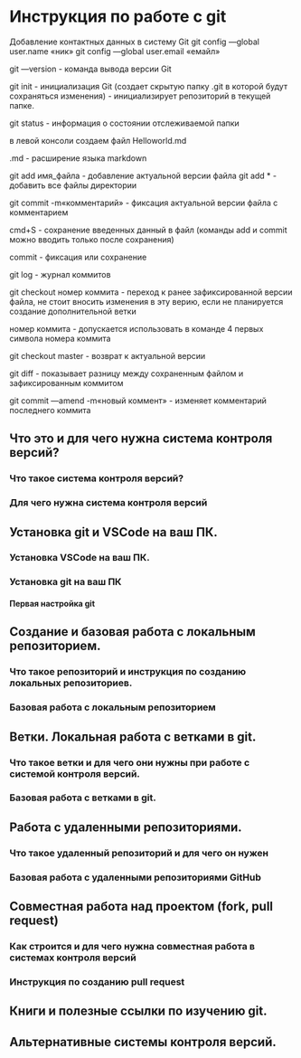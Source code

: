 # Инструкция по работе с git
Добавление контактных данных в систему Git
git config —global user.name «ник»
git config —global user.email «емайл»

git —version - команда вывода версии Git

git init - инициализация Git (создает скрытую папку .git в которой будут сохраняться изменения) - инициализирует репозиторий в текущей папке.

git status - информация о состоянии отслеживаемой папки

в левой консоли создаем файл Helloworld.md

.md - расширение языка markdown

git add имя_файла - добавление актуальной версии файла
git add * - добавить все файлы директории

git commit -m«комментарий» - фиксация актуальной версии файла с комментарием

cmd+S - сохранение введенных данный в файл (команды add и commit можно вводить только после сохранения)

commit - фиксация или сохранение

git log - журнал коммитов

git checkout номер коммита - переход к ранее зафиксированной версии файла, не стоит вносить изменения в эту верию, если не планируется создание дополнительной ветки

номер коммита - допускается использовать в команде 4 первых символа номера коммита

git checkout master - возврат к актуальной версии

git diff - показывает разницу между сохраненным файлом и зафиксированным коммитом

git commit —amend -m«новый коммент» - изменяет комментарий последнего коммита


## Что это и для чего нужна система контроля версий?

### Что такое система контроля версий?

### Для чего нужна система контроля версий

## Установка git и VSCode на ваш ПК.

### Установка VSCode на ваш ПК.

### Установка git на ваш ПК

#### Первая настройка git

## Создание и базовая работа с локальным репозиторием.

### Что такое репозиторий и инструкция по созданию локальных репозиториев.

### Базовая работа с локальным репозиторием

## Ветки. Локальная работа с ветками в git.

### Что такое ветки и для чего они нужны при работе с системой контроля версий.

### Базовая работа с ветками в git.

## Работа с удаленными репозиториями.

### Что такое удаленный репозиторий и для чего он нужен

### Базовая работа с удаленными репозиториями GitHub

## Совместная работа над проектом (fork, pull request)

### Как строится и для чего нужна совместная работа в системах контроля версий

### Инструкция по созданию pull request

## Книги и полезные ссылки по изучению git.

## Альтернативные системы контроля версий.

